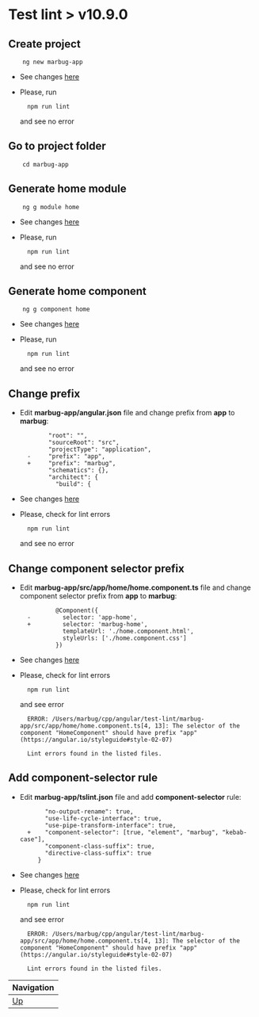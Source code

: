# Test lint > v10.9.0 #

## Create project ##

        ng new marbug-app

* See changes [here](https://github.com/marbug/test-lint/compare/master...v10.9.0_step-1_create-project)

* Please, run

        npm run lint

    and see no error

## Go to project folder ##

        cd marbug-app

## Generate home module ##

        ng g module home

* See changes [here](https://github.com/marbug/test-lint/compare/v10.9.0_step-1_create-project...v10.9.0_step-2_generate-home-module)

* Please, run

        npm run lint

    and see no error

## Generate home component ##

        ng g component home

* See changes [here](https://github.com/marbug/test-lint/compare/v10.9.0_step-2_generate-home-module...v10.9.0_step-3_generate-home-component)

* Please, run

        npm run lint

    and see no error

## Change prefix ##

* Edit **marbug-app/angular.json** file and change prefix from **app** to **marbug**:

              "root": "",
              "sourceRoot": "src",
              "projectType": "application",
        -     "prefix": "app",
        +     "prefix": "marbug",
              "schematics": {},
              "architect": {
                "build": {

* See changes [here](https://github.com/marbug/test-lint/compare/v10.9.0_step-3_generate-home-component...v10.9.0_step-4_change-prefix)

* Please, check for lint errors

        npm run lint

    and see no error

## Change component selector prefix ##

* Edit **marbug-app/src/app/home/home.component.ts** file and change component selector prefix from **app** to **marbug**:

                @Component({
        -         selector: 'app-home',
        +         selector: 'marbug-home',
                  templateUrl: './home.component.html',
                  styleUrls: ['./home.component.css']
                })

* See changes [here](https://github.com/marbug/test-lint/compare/v10.9.0_step-4_change-prefix...v10.9.0_step-5_change-component-selector-prefix)

* Please, check for lint errors

        npm run lint

    and see error

        ERROR: /Users/marbug/cpp/angular/test-lint/marbug-app/src/app/home/home.component.ts[4, 13]: The selector of the component "HomeComponent" should have prefix "app" (https://angular.io/styleguide#style-02-07)

        Lint errors found in the listed files.

## Add component-selector rule ##

* Edit **marbug-app/tslint.json** file and add **component-selector** rule:

             "no-output-rename": true,
             "use-life-cycle-interface": true,
             "use-pipe-transform-interface": true,
        +    "component-selector": [true, "element", "marbug", "kebab-case"],
             "component-class-suffix": true,
             "directive-class-suffix": true
           }

* See changes [here](https://github.com/marbug/test-lint/compare/v10.9.0_step-5_change-component-selector-prefix...v10.9.0_step-6_add-component-selector-rule)

* Please, check for lint errors

        npm run lint

    and see error

        ERROR: /Users/marbug/cpp/angular/test-lint/marbug-app/src/app/home/home.component.ts[4, 13]: The selector of the component "HomeComponent" should have prefix "app" (https://angular.io/styleguide#style-02-07)

        Lint errors found in the listed files.

| Navigation |
| ---------- |
| [Up](../README.md) |
